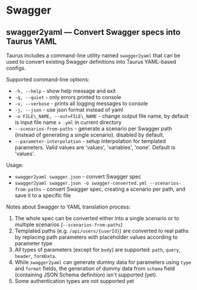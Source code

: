 # Swagger

## swagger2yaml — Convert Swagger specs into Taurus YAML

Taurus includes a command-line utility named `swagger2yaml` that can be used to convert existing Swagger definitions
into Taurus YAML-based configs.

Supported command-line options:
  - `-h, --help` - show help message and exit
  - `-q, --quiet` - only errors printed to console
  - `-v, --verbose` - prints all logging messages to console
  - `-j, --json` - use json format instead of yaml
  - `-o FILE\_NAME, --out=FILE\_NAME` - change output file name, by default is input file name + `.yml` in current directory
  - `--scenarios-from-paths` - generate a scenario per Swagger path (instead of generating a single scenario). disabled by default.
  - `--parameter-interpolation` - setup interpolation for templated parameters. Valid values are 'values', 'variables', 'none'. Default is 'values'.
  
Usage:
  - `swagger2yaml swagger.json` - convert Swagger spec
  - `swagger2yaml swagger.json -o swagger-converted.yml --scenarios-from-paths` - convert Swagger spec, creating a scenario per path, and save it to a specific file

Notes about Swagger to YAML translation process:
1. The whole spec can be converted either into a single scenario or to multiple scenarios (`--scenarios-from-paths`)
3. Templated paths (e.g. `/api/users/{userId}`) are converted to real paths by replacing path parameters with placeholder values according to parameter type
4. All types of parameters (except for `body`) are supported: `path`, `query`, `header`, `formData`.
5. While `swagger2yaml` can generate dummy data for parameters using `type` and `format` fields, the generation of dummy data from `schema` field (containing JSON Schema definition) isn't supported (yet).
6. Some authentication types are not supported yet
